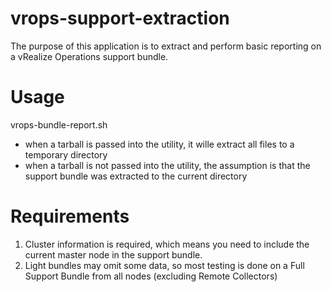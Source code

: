# vrops-support-extraction
The purpose of this application is to extract and perform basic reporting on a vRealize Operations support bundle.

#  Usage
vrops-bundle-report.sh <support bundle tarball>
- when a tarball is passed into the utility, it wille extract all files to a temporary directory
- when a tarball is not passed into the utility, the assumption is that the support bundle was extracted to the current directory 

# Requirements
1. Cluster information is required, which means you need to include the current master node in the support bundle.
2. Light bundles may omit some data, so most testing is done on a Full Support Bundle from all nodes (excluding Remote Collectors)
